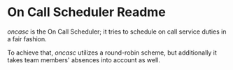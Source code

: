 # On Call Scheduler Readme

*oncasc* is the On Call Scheduler; it tries to schedule on call service
duties in a fair fashion.

To achieve that, *oncasc* utilizes a round-robin scheme, but additionally
it takes team members' absences into account as well.
